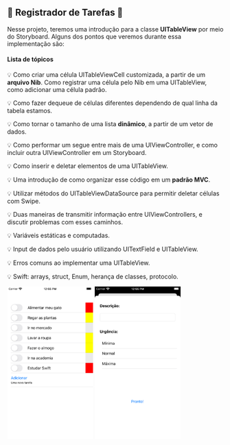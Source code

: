 ## 📝 Registrador de Tarefas 📝


Nesse projeto, teremos uma introdução para a classe **UITableView** por meio do Storyboard. Alguns dos pontos que veremos durante essa implementação são:

#### Lista de tópicos

💡 Como criar uma célula UITableViewCell customizada, a partir de um **arquivo Nib**. Como registrar uma célula pelo Nib em uma UITableView, como adicionar uma célula padrão. 

💡 Como fazer dequeue de células diferentes dependendo de qual linha da tabela estamos.

💡 Como tornar o tamanho de uma lista **dinâmico**, a partir de um vetor de dados.

💡 Como performar um segue entre mais de uma UIViewController, e como incluir outra UIViewController em um Storyboard.

💡 Como inserir e deletar elementos de uma UITableView.

💡 Uma introdução de como organizar esse código em um **padrão  MVC**.

💡 Utilizar métodos do UITableViewDataSource para permitir deletar células com Swipe.

💡 Duas maneiras de transmitir informação entre UIViewControllers, e discutir problemas com esses caminhos.

💡 Variáveis estáticas e computadas.

💡 Input de dados pelo usuário utilizando UITextField e UITableView. 

💡 Erros comuns ao implementar uma UITableView.

💡 Swift: arrays, struct, Enum, herança de classes, protocolo.


<img src="screenshot1.png" alt="Lista Tarefas" width="200"/> <img src="screenshot2.png" alt="Adicionar Tarefa" width="200"/>
